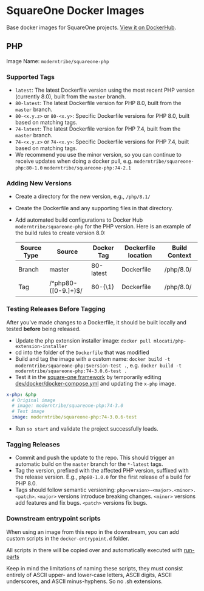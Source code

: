 # SquareOne Docker Images

Base docker images for SquareOne projects. [View it on DockerHub](https://hub.docker.com/r/moderntribe/squareone-php).

## PHP

Image Name: `moderntribe/squareone-php`

### Supported Tags

* `latest`: The latest Dockerfile version using the most recent PHP version (currently 8.0),
  built from the `master` branch.
* `80-latest`: The latest Dockerfile version for PHP 8.0, built from the `master` branch.
* `80-<x.y.z>` or `80-<x.y>`: Specific Dockerfile versions for PHP 8.0, built based on matching tags.
* `74-latest`: The latest Dockerfile version for PHP 7.4, built from the `master` branch.
* `74-<x.y.z>` or `74-<x.y>`: Specific Dockerfile versions for PHP 7.4, built based on matching tags.
* We recommend you use the minor version, so you can continue to receive updates when doing a docker pull, 
e.g. `moderntribe/squareone-php:80-1.0` `moderntribe/squareone-php:74-2.1`

### Adding New Versions

* Create a directory for the new version, e.g., `/php/8.1/`
* Create the Dockerfile and any supporting files in that directory.
* Add automated build configurations to Docker Hub `moderntribe/squareone-php` for the PHP version. Here is an
  example of the build rules to create version 8.0:

  | Source Type | Source              | Docker Tag | Dockerfile location | Build Context |
  |-------------|---------------------|------------|---------------------|---------------|
  | Branch      | master              | 80-latest  | Dockerfile          | /php/8.0/     |
  | Tag         | /^php80-([0-9.]+)$/ | 80-{\1}    | Dockerfile          | /php/8.0/     |

### Testing Releases Before Tagging

After you've made changes to a Dockerfile, it should be built locally and tested **before** being released.

* Update the php extension installer image: `docker pull mlocati/php-extension-installer`
* cd into the folder of the `Dockerfile` that was modified
* Build and tag the image with a custom name: `docker build -t moderntribe/squareone-php:$version-test .`, e.g. `docker build -t moderntribe/squareone-php:74-3.0.6-test .`
* Test it in the [square-one framework](https://github.com/moderntribe/square-one) by temporarily editing [dev/docker/docker-compose.yml](https://github.com/moderntribe/square-one/blob/main/dev/docker/docker-compose.yml#L30) and updating the `x-php` image.

```yaml
x-php: &php
  # Original image
  # image: moderntribe/squareone-php:74-3.0
  # Test image
  image: moderntribe/squareone-php:74-3.0.6-test
```

* Run `so start` and validate the project successfully loads.

### Tagging Releases

* Commit and push the update to the repo. This should trigger an automatic build on the `master` branch for the
  `*-latest` tags.
* Tag the version, prefixed with the affected PHP version, suffixed with the release version. E.g., `php80-1.0.0` for
  the first release of a build for PHP 8.0.
* Tags should follow semantic versioning: `php<version>-<major>.<minor>.<patch>`. `<major>` versions introduce
  breaking changes. `<minor>` versions add features and fix bugs. `<patch>` versions fix bugs. 

### Downstream entrypoint scripts

When using an image from this repo in the downstream, you can add custom scripts in the `docker-entrypoint.d` folder.

All scripts in there will be copied over and automatically executed with
[run-parts](https://manpages.ubuntu.com/manpages/trusty/man8/run-parts.8.html)

Keep in mind the limitations of naming these scripts, they must consist entirely of ASCII upper- and lower-case
letters, ASCII digits, ASCII underscores, and ASCII minus-hyphens. So no .sh extensions.
